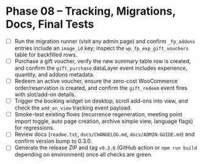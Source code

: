 # Phase 08 – Tracking, Migrations, Docs, Final Tests

- [ ] Run the migration runner (visit any admin page) and confirm `_fp_addons` entries include an `image_id` key; inspect the `wp_fp_exp_gift_vouchers` table for backfilled rows.
- [ ] Purchase a gift voucher, verify the new summary table row is created, and confirm the `gift_purchase` dataLayer event includes experience, quantity, and addons metadata.
- [ ] Redeem an active voucher, ensure the zero-cost WooCommerce order/reservation is created, and confirm the `gift_redeem` event fires with slot/add-on details.
- [ ] Trigger the booking widget on desktop, scroll add-ons into view, and check the `add_on_view` tracking event payload.
- [ ] Smoke-test existing flows (recurrence regeneration, meeting point import toggle, auto page creation, archive simple view, language flags) for regressions.
- [ ] Review docs (`readme.txt`, `docs/CHANGELOG.md`, `docs/ADMIN-GUIDE.md`) and confirm version bump to 0.3.0.
- [ ] Generate the release ZIP and tag `v0.3.0` (GitHub action or `npm run build` depending on environment) once all checks are green.
